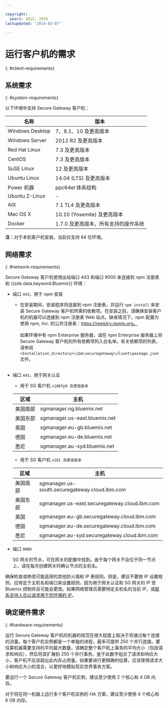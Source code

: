 ```yaml
---

copyright:
  years: 2015, 2019
lastupdated: "2019-03-07"

---
```


# 运行客户机的需求
{: #client-requirements}

## 系统需求
{: #system-requirements}

以下环境中支持 Secure Gateway 客户机：

|名称|版本|
| ------------- | ----------- |
|Windows Desktop|7、8.1、10 及更高版本|
|Windows Server|2012 R2 及更高版本|
|Red Hat Linux|7.3 及更高版本|
|CentOS|7.3 及更高版本|
|SuSE Linux|12 及更高版本|
|Ubuntu Linux| 14.04 (LTS) 及更高版本|
|Power 机器|ppc64el 体系结构|
|Ubuntu Z-Linux| - |
|AIX|7.1 TL4 及更高版本|
|Mac OS X|10.10 (Yosemite) 及更高版本|
|Docker|1.7.0 及更高版本，所有支持的操作系统|

<b>注：</b>对于本机客户机安装，当前仅支持 64 位环境。

## 网络需求
{: #network-requirements}

Secure Gateway 客户机使用出站端口 443 和端口 9000 来连接到 npm 注册表和 {{site.data.keyword.Bluemix}} 环境：
- 端口 `443`，用于 npm 安装
  - 在安装期间，安装程序将连接到 npm 注册表，并运行 `npm install` 来安装 Secure Gateway 客户机所需的依赖项。在安装之前，请确保安装客户机的机器可以连接到 npm 注册表 Web 站点。缺省情况下，npm 配置为使用 npm, Inc. 的公共注册表：https://registry.npmjs.org。<br><br>
如果环境中有 npm Enterprise 服务器，请在 npm Enterprise 服务器上将 Secure Gateway 客户机的所有依赖项列入白名单。有关依赖项的列表，请参阅 `<Installation_directory>\ibm\securegateway\client\package.json` 文件。<br><br>

- 端口 `443`，用于网关认证
  - 用于 SG 客户机 `v180fp9 及更低版本`


  |区域|主机|
  | --  | --  |
  |美国南部|sgmanager.ng.bluemix.net|
  |美国东部|sgmanager.us-east.bluemix.net|
  |英国|sgmanager.eu-gb.bluemix.net|
  |德国|sgmanager.eu-de.bluemix.net|
  |悉尼|sgmanager.au-syd.bluemix.net|

  - 用于 SG 客户机 `v181 及更高版本`
  
  
  |区域|主机|
  | --  | --  |
  |美国南部| sgmanager.us-south.securegateway.cloud.ibm.com  |
  |美国东部| sgmanager.us-east.securegateway.cloud.ibm.com  |
  |英国| sgmanager.eu-gb.securegateway.cloud.ibm.com  |
  |德国| sgmanager.eu-de.securegateway.cloud.ibm.com  |
  |悉尼| sgmanager.au-syd.securegateway.cloud.ibm.com  |

- 端口 `9000`

  SG 网关的节点，可在网关的配置中找到。由于每个网关不会位于同一节点上，请在每次创建网关时确认节点的主机名。


确保检查或修改可能适用的其他防火墙和 IP 表规则。但是，建议不要按 IP 设置规则，应特定于主机名和端口来设置规则，因为用于网关认证和 SG 网关的 IP 受 Bluemix 控制并且可能会更改。如果网络管理员需要特定主机名的当前 IP，请[联系支持人员以请求用于您环境的 IP](/docs/services/SecureGateway/securegateway_troubleshooting.html#getting-help-and-support)。


## 确定硬件需求
{: #hardware-requirements}

运行 Secure Gateway 客户机的机器的规范在很大程度上取决于将通过每个连接的流量。每个客户机实例都是一个单独的进程，最多可提供 250 个并行连接。要估算机器需要支持的平均最大数量，请确定整个客户机上事务的平均大小（包括请求和响应），然后将其扩展到 250 个并行事务。鉴于此数字组合了请求和响应大小，客户机不应该超出此内存占用量。如果要进行更精确的估算，应该使用请求大小和响应大小的混合，以更好地模拟现实世界事务方案。

要运行一个 Secure Gateway 客户机实例，建议至少使用 2 个核心和 4 GB 内存。

对于将在同一机器上运行多个客户机实例的 HA 方案，建议至少使用 4 个核心和 8 GB 内存。

